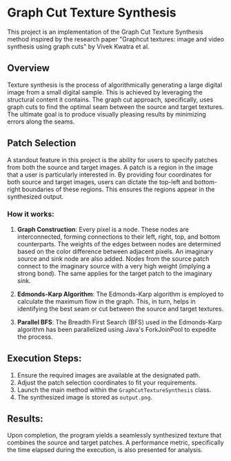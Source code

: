 # Graph Cut Texture Synthesis

This project is an implementation of the Graph Cut Texture Synthesis method inspired by the research paper "Graphcut textures: image and video synthesis using graph cuts" by Vivek Kwatra et al.

## Overview

Texture synthesis is the process of algorithmically generating a large digital image from a small digital sample. This is achieved by leveraging the structural content it contains. The graph cut approach, specifically, uses graph cuts to find the optimal seam between the source and target textures. The ultimate goal is to produce visually pleasing results by minimizing errors along the seams.

## Patch Selection

A standout feature in this project is the ability for users to specify patches from both the source and target images. A patch is a region in the image that a user is particularly interested in. By providing four coordinates for both source and target images, users can dictate the top-left and bottom-right boundaries of these regions. This ensures the regions appear in the synthesized output.

### How it works:

1. **Graph Construction**: Every pixel is a node. These nodes are interconnected, forming connections to their left, right, top, and bottom counterparts. The weights of the edges between nodes are determined based on the color difference between adjacent pixels. An imaginary source and sink node are also added. Nodes from the source patch connect to the imaginary source with a very high weight (implying a strong bond). The same applies for the target patch to the imaginary sink.

2. **Edmonds-Karp Algorithm**: The Edmonds-Karp algorithm is employed to calculate the maximum flow in the graph. This, in turn, helps in identifying the best seam or cut between the source and target textures.

3. **Parallel BFS**: The Breadth First Search (BFS) used in the Edmonds-Karp algorithm has been parallelized using Java's ForkJoinPool to expedite the process.

## Execution Steps:

1. Ensure the required images are available at the designated path.
2. Adjust the patch selection coordinates to fit your requirements.
3. Launch the main method within the `GraphCutTextureSynthesis` class.
4. The synthesized image is stored as `output.png`.

## Results:

Upon completion, the program yields a seamlessly synthesized texture that combines the source and target patches. A performance metric, specifically the time elapsed during the execution, is also presented for analysis.

